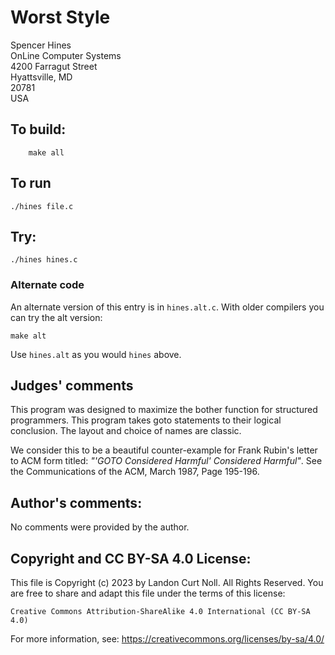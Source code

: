 # Worst Style

Spencer Hines  
OnLine Computer Systems  
4200 Farragut Street  
Hyattsville, MD  
20781  
USA  

## To build:

        make all

## To run

	./hines file.c

## Try:

	./hines hines.c

### Alternate code

An alternate version of this entry is in `hines.alt.c`. With older compilers you
can try the alt version:

    make alt

Use `hines.alt` as you would `hines` above.

## Judges' comments

This program was designed to maximize the bother function for
structured programmers.  This program takes goto statements to their
logical conclusion.  The layout and choice of names are classic.

We consider this to be a beautiful counter-example for Frank Rubin's
letter to ACM form titled: _"'GOTO Considered Harmful' Considered Harmful"_.
See the Communications of the ACM, March 1987, Page 195-196.


## Author's comments:

No comments were provided by the author.

## Copyright and CC BY-SA 4.0 License:

This file is Copyright (c) 2023 by Landon Curt Noll.  All Rights Reserved.
You are free to share and adapt this file under the terms of this license:

    Creative Commons Attribution-ShareAlike 4.0 International (CC BY-SA 4.0)

For more information, see: https://creativecommons.org/licenses/by-sa/4.0/
